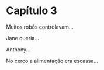 # Capítulo 3

Muitos robôs controlavam...

Jane queria...

Anthony...

No cerco a alimentação era escassa...